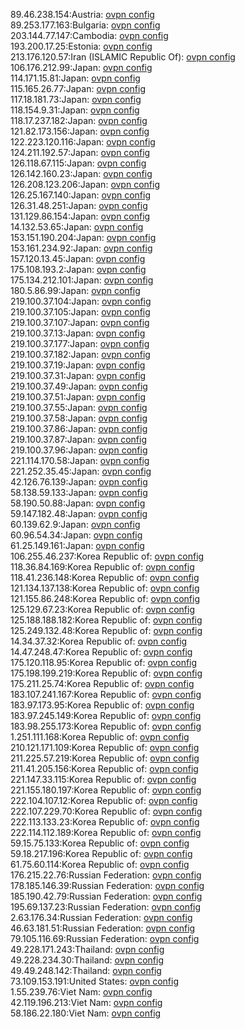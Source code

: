 89.46.238.154:Austria: [ovpn config](vpn/89_46_238_154.ovpn)  
89.253.177.163:Bulgaria: [ovpn config](vpn/89_253_177_163.ovpn)  
203.144.77.147:Cambodia: [ovpn config](vpn/203_144_77_147.ovpn)  
193.200.17.25:Estonia: [ovpn config](vpn/193_200_17_25.ovpn)  
213.176.120.57:Iran (ISLAMIC Republic Of): [ovpn config](vpn/213_176_120_57.ovpn)  
106.176.212.99:Japan: [ovpn config](vpn/106_176_212_99.ovpn)  
114.171.15.81:Japan: [ovpn config](vpn/114_171_15_81.ovpn)  
115.165.26.77:Japan: [ovpn config](vpn/115_165_26_77.ovpn)  
117.18.181.73:Japan: [ovpn config](vpn/117_18_181_73.ovpn)  
118.154.9.31:Japan: [ovpn config](vpn/118_154_9_31.ovpn)  
118.17.237.182:Japan: [ovpn config](vpn/118_17_237_182.ovpn)  
121.82.173.156:Japan: [ovpn config](vpn/121_82_173_156.ovpn)  
122.223.120.116:Japan: [ovpn config](vpn/122_223_120_116.ovpn)  
124.211.192.57:Japan: [ovpn config](vpn/124_211_192_57.ovpn)  
126.118.67.115:Japan: [ovpn config](vpn/126_118_67_115.ovpn)  
126.142.160.23:Japan: [ovpn config](vpn/126_142_160_23.ovpn)  
126.208.123.206:Japan: [ovpn config](vpn/126_208_123_206.ovpn)  
126.25.167.140:Japan: [ovpn config](vpn/126_25_167_140.ovpn)  
126.31.48.251:Japan: [ovpn config](vpn/126_31_48_251.ovpn)  
131.129.86.154:Japan: [ovpn config](vpn/131_129_86_154.ovpn)  
14.132.53.65:Japan: [ovpn config](vpn/14_132_53_65.ovpn)  
153.151.190.204:Japan: [ovpn config](vpn/153_151_190_204.ovpn)  
153.161.234.92:Japan: [ovpn config](vpn/153_161_234_92.ovpn)  
157.120.13.45:Japan: [ovpn config](vpn/157_120_13_45.ovpn)  
175.108.193.2:Japan: [ovpn config](vpn/175_108_193_2.ovpn)  
175.134.212.101:Japan: [ovpn config](vpn/175_134_212_101.ovpn)  
180.5.86.99:Japan: [ovpn config](vpn/180_5_86_99.ovpn)  
219.100.37.104:Japan: [ovpn config](vpn/219_100_37_104.ovpn)  
219.100.37.105:Japan: [ovpn config](vpn/219_100_37_105.ovpn)  
219.100.37.107:Japan: [ovpn config](vpn/219_100_37_107.ovpn)  
219.100.37.13:Japan: [ovpn config](vpn/219_100_37_13.ovpn)  
219.100.37.177:Japan: [ovpn config](vpn/219_100_37_177.ovpn)  
219.100.37.182:Japan: [ovpn config](vpn/219_100_37_182.ovpn)  
219.100.37.19:Japan: [ovpn config](vpn/219_100_37_19.ovpn)  
219.100.37.31:Japan: [ovpn config](vpn/219_100_37_31.ovpn)  
219.100.37.49:Japan: [ovpn config](vpn/219_100_37_49.ovpn)  
219.100.37.51:Japan: [ovpn config](vpn/219_100_37_51.ovpn)  
219.100.37.55:Japan: [ovpn config](vpn/219_100_37_55.ovpn)  
219.100.37.58:Japan: [ovpn config](vpn/219_100_37_58.ovpn)  
219.100.37.86:Japan: [ovpn config](vpn/219_100_37_86.ovpn)  
219.100.37.87:Japan: [ovpn config](vpn/219_100_37_87.ovpn)  
219.100.37.96:Japan: [ovpn config](vpn/219_100_37_96.ovpn)  
221.114.170.58:Japan: [ovpn config](vpn/221_114_170_58.ovpn)  
221.252.35.45:Japan: [ovpn config](vpn/221_252_35_45.ovpn)  
42.126.76.139:Japan: [ovpn config](vpn/42_126_76_139.ovpn)  
58.138.59.133:Japan: [ovpn config](vpn/58_138_59_133.ovpn)  
58.190.50.88:Japan: [ovpn config](vpn/58_190_50_88.ovpn)  
59.147.182.48:Japan: [ovpn config](vpn/59_147_182_48.ovpn)  
60.139.62.9:Japan: [ovpn config](vpn/60_139_62_9.ovpn)  
60.96.54.34:Japan: [ovpn config](vpn/60_96_54_34.ovpn)  
61.25.149.161:Japan: [ovpn config](vpn/61_25_149_161.ovpn)  
106.255.46.237:Korea Republic of: [ovpn config](vpn/106_255_46_237.ovpn)  
118.36.84.169:Korea Republic of: [ovpn config](vpn/118_36_84_169.ovpn)  
118.41.236.148:Korea Republic of: [ovpn config](vpn/118_41_236_148.ovpn)  
121.134.137.138:Korea Republic of: [ovpn config](vpn/121_134_137_138.ovpn)  
121.155.86.248:Korea Republic of: [ovpn config](vpn/121_155_86_248.ovpn)  
125.129.67.23:Korea Republic of: [ovpn config](vpn/125_129_67_23.ovpn)  
125.188.188.182:Korea Republic of: [ovpn config](vpn/125_188_188_182.ovpn)  
125.249.132.48:Korea Republic of: [ovpn config](vpn/125_249_132_48.ovpn)  
14.34.37.32:Korea Republic of: [ovpn config](vpn/14_34_37_32.ovpn)  
14.47.248.47:Korea Republic of: [ovpn config](vpn/14_47_248_47.ovpn)  
175.120.118.95:Korea Republic of: [ovpn config](vpn/175_120_118_95.ovpn)  
175.198.199.219:Korea Republic of: [ovpn config](vpn/175_198_199_219.ovpn)  
175.211.25.74:Korea Republic of: [ovpn config](vpn/175_211_25_74.ovpn)  
183.107.241.167:Korea Republic of: [ovpn config](vpn/183_107_241_167.ovpn)  
183.97.173.95:Korea Republic of: [ovpn config](vpn/183_97_173_95.ovpn)  
183.97.245.149:Korea Republic of: [ovpn config](vpn/183_97_245_149.ovpn)  
183.98.255.173:Korea Republic of: [ovpn config](vpn/183_98_255_173.ovpn)  
1.251.111.168:Korea Republic of: [ovpn config](vpn/1_251_111_168.ovpn)  
210.121.171.109:Korea Republic of: [ovpn config](vpn/210_121_171_109.ovpn)  
211.225.57.219:Korea Republic of: [ovpn config](vpn/211_225_57_219.ovpn)  
211.41.205.156:Korea Republic of: [ovpn config](vpn/211_41_205_156.ovpn)  
221.147.33.115:Korea Republic of: [ovpn config](vpn/221_147_33_115.ovpn)  
221.155.180.197:Korea Republic of: [ovpn config](vpn/221_155_180_197.ovpn)  
222.104.107.12:Korea Republic of: [ovpn config](vpn/222_104_107_12.ovpn)  
222.107.229.70:Korea Republic of: [ovpn config](vpn/222_107_229_70.ovpn)  
222.113.133.23:Korea Republic of: [ovpn config](vpn/222_113_133_23.ovpn)  
222.114.112.189:Korea Republic of: [ovpn config](vpn/222_114_112_189.ovpn)  
59.15.75.133:Korea Republic of: [ovpn config](vpn/59_15_75_133.ovpn)  
59.18.217.196:Korea Republic of: [ovpn config](vpn/59_18_217_196.ovpn)  
61.75.60.114:Korea Republic of: [ovpn config](vpn/61_75_60_114.ovpn)  
176.215.22.76:Russian Federation: [ovpn config](vpn/176_215_22_76.ovpn)  
178.185.146.39:Russian Federation: [ovpn config](vpn/178_185_146_39.ovpn)  
185.190.42.79:Russian Federation: [ovpn config](vpn/185_190_42_79.ovpn)  
195.69.137.23:Russian Federation: [ovpn config](vpn/195_69_137_23.ovpn)  
2.63.176.34:Russian Federation: [ovpn config](vpn/2_63_176_34.ovpn)  
46.63.181.51:Russian Federation: [ovpn config](vpn/46_63_181_51.ovpn)  
79.105.116.69:Russian Federation: [ovpn config](vpn/79_105_116_69.ovpn)  
49.228.171.243:Thailand: [ovpn config](vpn/49_228_171_243.ovpn)  
49.228.234.30:Thailand: [ovpn config](vpn/49_228_234_30.ovpn)  
49.49.248.142:Thailand: [ovpn config](vpn/49_49_248_142.ovpn)  
73.109.153.191:United States: [ovpn config](vpn/73_109_153_191.ovpn)  
1.55.239.76:Viet Nam: [ovpn config](vpn/1_55_239_76.ovpn)  
42.119.196.213:Viet Nam: [ovpn config](vpn/42_119_196_213.ovpn)  
58.186.22.180:Viet Nam: [ovpn config](vpn/58_186_22_180.ovpn)  
